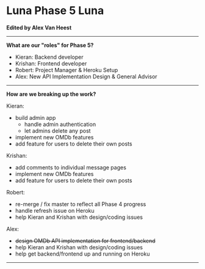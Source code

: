 # Luna Phase 5 Luna

**Edited by Alex Van Heest**

****

**What are our "roles" for Phase 5?**

* Kieran: Backend developer
* Krishan: Frontend developer
* Robert: Project Manager & Heroku Setup
* Alex: New API Implementation Design & General Advisor

****

**How are we breaking up the work?**

Kieran:

* build admin app
	* handle admin authentication
	* let admins delete any post
* implement new OMDb features
* add feature for users to delete their own posts

Krishan:

* add comments to individual message pages
* implement new OMDb features
* add feature for users to delete their own posts

Robert:

* re-merge / fix master to reflect all Phase 4 progress
* handle refresh issue on Heroku
* help Kieran and Krishan with design/coding issues

Alex:

* ~~design OMDb API implementation for frontend/backend~~
* help Kieran and Krishan with design/coding issues
* help get backend/frontend up and running on Heroku

****